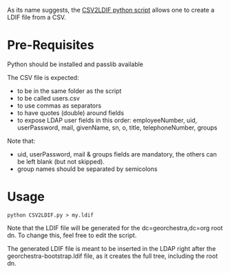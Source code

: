 As its name suggests, the [CSV2LDIF python script](./CSV2LDIF.py) allows one to create a LDIF file from a CSV.

Pre-Requisites
==============

Python should be installed and passlib available

The CSV file is expected:
 * to be in the same folder as the script
 * to be called users.csv
 * to use commas as separators
 * to have quotes (double) around fields
 * to expose LDAP user fields in this order: employeeNumber, uid, userPassword, mail, givenName, sn, o, title, telephoneNumber, groups

Note that:
 * uid, userPassword, mail & groups fields are mandatory, the others can be left blank (but not skipped).
 * group names should be separated by semicolons


Usage
=====

    python CSV2LDIF.py > my.ldif

Note that the LDIF file will be generated for the dc=georchestra,dc=org root dn.
To change this, feel free to edit the script.

The generated LDIF file is meant to be inserted in the LDAP right after the georchestra-bootstrap.ldif file, as it creates the full tree, including the root dn.